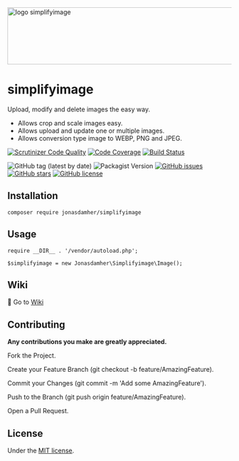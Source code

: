 <style>
.logo{
  width: 512px;
  height: 128px;
  object-position: center; 
  object-fit: cover;
}
</style>

<img src="https://repository-images.githubusercontent.com/244202167/6f062e00-a589-11ea-84d0-35e6cc390994" alt="logo simplifyimage" class="logo" />

# simplifyimage

Upload, modify and delete images the easy way. 

* Allows crop and scale images easy. 
* Allows upload and update one or multiple images. 
* Allows conversion type image to WEBP, PNG and JPEG.

[![Scrutinizer Code Quality](https://scrutinizer-ci.com/g/jonasdamher/simplifyimage/badges/quality-score.png?b=master)](https://scrutinizer-ci.com/g/jonasdamher/simplifyimage/?branch=master) [![Code Coverage](https://scrutinizer-ci.com/g/jonasdamher/simplifyimage/badges/coverage.png?b=master)](https://scrutinizer-ci.com/g/jonasdamher/simplifyimage/?branch=master) [![Build Status](https://scrutinizer-ci.com/g/jonasdamher/simplifyimage/badges/build.png?b=master)](https://scrutinizer-ci.com/g/jonasdamher/simplifyimage/build-status/master)

![GitHub tag (latest by date)](https://img.shields.io/github/v/tag/jonasdamher/simplifyimage)
![Packagist Version](https://img.shields.io/packagist/v/jonasdamher/simplifyimage)
[![GitHub issues](https://img.shields.io/github/issues/jonasdamher/simplifyimage)](https://github.com/jonasdamher/simplifyimage/issues) 
[![GitHub stars](https://img.shields.io/github/stars/jonasdamher/simplifyimage)](https://github.com/jonasdamher/simplifyimage/stargazers)
[![GitHub license](https://img.shields.io/github/license/jonasdamher/simplifyimage)](https://github.com/jonasdamher/simplifyimage/blob/master/LICENSE)

## Installation

```
composer require jonasdamher/simplifyimage
```

## Usage

```
require __DIR__ . '/vendor/autoload.php';

$simplifyimage = new Jonasdamher\Simplifyimage\Image();
```

## Wiki

:book: Go to [Wiki](https://github.com/jonasdamher/simplifyimage/wiki)

## Contributing

**Any contributions you make are greatly appreciated.**

Fork the Project.

Create your Feature Branch (git checkout -b feature/AmazingFeature).

Commit your Changes (git commit -m 'Add some AmazingFeature').

Push to the Branch (git push origin feature/AmazingFeature).

Open a Pull Request.

## License

Under the [MIT license](https://github.com/jonasdamher/simplifyimage/blob/master/LICENSE).
